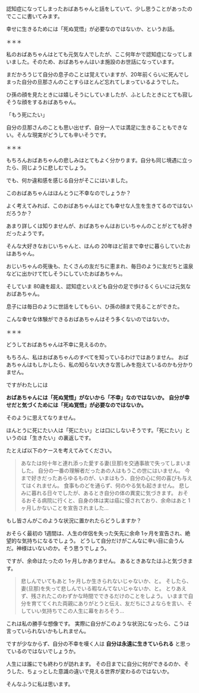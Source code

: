 
<!-- 幸せに生きるために -->

認知症になってしまったおばあちゃんと話をしていて、少し思うことがあったのでここに書いてみます。

幸せに生きるためには「死ぬ覚悟」が必要なのではないか、というお話。

＊＊＊

私のおばあちゃんはとても元気な人でしたが、ここ何年かで認知症になってしまいました。そのため、おばあちゃんはいま施設のお世話になっています。

まだかろうじて自分の息子のことは覚えていますが、20年前くらいに死んでしまった自分の旦那さんのことすらほとんど忘れてしまっているようでした。

ひ孫の顔を見たときには嬉しそうにしていましたが、ふとしたときにとても寂しそうな顔をするおばあちゃん。

「もう死にたい」

自分の旦那さんのことも思い出せず、自分一人では満足に生きることもできない。そんな現実がどうしても辛いそうです。

＊＊＊

もちろんおばあちゃんの悲しみはとてもよく分かります。自分も同じ境遇に立ったら、同じように悲しむでしょう。

でも、何か違和感を感じる自分がそこにはいました。

このおばあちゃんはほんとうに不幸なのでしょうか？

よく考えてみれば、このおばあちゃんはとても幸せな人生を生きてるのではないだろうか？

あまり詳しくは知りませんが、おばあちゃんはおじいちゃんのことがとても好きだったようです。

そんな大好きなおじいちゃんと、ほんの 20年ほど前まで幸せに暮らしていたおはあちゃん。

おじいちゃんの死後も、たくさんの友だちに恵まれ、毎日のように友だちと温泉などに出かけて忙しそうにしていたおばあちゃん。

そしていま 80歳を超え、認知症といえども自分の足で歩けるくらいには元気なおばあちゃん。

息子には毎日のように世話をしてもらい、ひ孫の顔まで見ることができた。

こんな幸せな体験ができるおばあちゃんはそう多くないのではないか。

＊＊＊

どうしておばあちゃんは不幸に見えるのか。

もちろん、私はおばあちゃんのすべてを知っているわけではありません。
おばあちゃんはもしかしたら、私の知らない大きな苦しみを抱えているのかも分かりません。

ですがわたしには

**おばあちゃんには「死ぬ覚悟」がないから「不幸」なのではないか。**
**自分が幸せだと気づくためには「死ぬ覚悟」が必要なのではないか。**

そのように思えてなりません。

ほんとうに死にたい人は「死にたい」とは口にしないそうです。「死にたい」というのは「生きたい」の裏返しです。

たとえば以下のケースを考えてみてください。

> あなたは何十年と連れ添った愛する妻(旦那)を交通事故で失ってしまいました。
自分の一番の理解者だったあの人はもうこの世にはいません。
今まで好きだったあらゆるものが、いまはもう、自分の心に何の喜びも与えてはくれません。
食事ものどを通らず、何のやる気も起きません。
悲しみに暮れる日々でしたが、あるとき自分の体の異変に気づきます。
おそるおそる病院に行くと、自身の体は実は癌に侵されており、余命はあと 1ヶ月しかないことを宣告されました...

もし皆さんがこのような状況に置かれたらどうしますか？

おそらく最初の 1週間は、人生の伴侶を失った矢先に余命 1ヶ月を宣告され、絶望的な気持ちになるでしょう。
どうして自分だけがこんなに辛い目に会うんだ。神様はいないのか。そう思うでしょう。

ですが、余命はたったの 1ヶ月しかありません。
あるときあなたはふと気づきます。

> 悲しんでいてもあと 1ヶ月しか生きられないじゃないか、と。
そしたら、妻(旦那)を失って悲しんでいる暇なんてないじゃないか、と。
とりあえず、残されたこのわずかな時間でできるだけのことをしよう。
いままで自分を育ててくれた両親にありがとうと伝え、友だちにさよならを言い、そしていい気持ちでこの人生に幕をおろそう...

これは私の勝手な想像です。
実際に自分がこのような状況になったら、こうは言っていられないかもしれません。

ですが少なからず、自分の不幸を嘆く人は **自分は永遠に生きていられる** と思っているのではないでしょうか。

人生には誰にでも終わりが訪れます。
その日までに自分に何ができるのか、そうした、ちょっとした意識の違いで見える世界が変わるのではないか。

そんなふうに私は思います。
